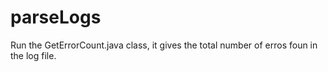 # parseLogs
Run the GetErrorCount.java class, it gives the total number of erros foun in the log file.
